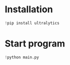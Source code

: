 # Installation

```python 
!pip install ultralytics
```

# Start program
```python 
!python main.py
```
